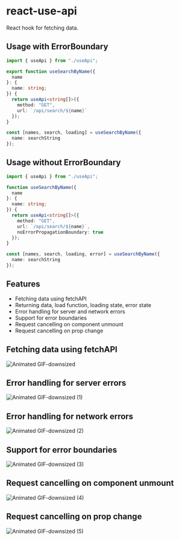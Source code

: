 # react-use-api

React hook for fetching data.

## Usage with ErrorBoundary
```typescript
import { useApi } from "./useApi";

export function useSearchByName({
  name
}: {
  name: string;
}) {
  return useApi<string[]>({
    method: "GET",
    url: `/api/search/${name}`
  });
}

const [names, search, loading] = useSearchByName({
  name: searchString
});
```

## Usage without ErrorBoundary
```typescript
import { useApi } from "./useApi";

function useSearchByName({
  name
}: {
  name: string;
}) {
  return useApi<string[]>({
    method: "GET",
    url: `/api/search/${name}`,
    noErrorPropagationBoundary: true
  });
}

const [names, search, loading, error] = useSearchByName({
  name: searchString
});
```

## Features
- Fetching data using fetchAPI
- Returning data, load function, loading state, error state
- Error handling for server and network errors
- Support for error boundaries
- Request cancelling on component unmount
- Request cancelling on prop change

## Fetching data using fetchAPI

![Animated GIF-downsized](https://user-images.githubusercontent.com/3163392/85226355-6f9b2300-b3d7-11ea-8ccf-0b2bb29bc0c5.gif)

## Error handling for server errors

![Animated GIF-downsized (1)](https://user-images.githubusercontent.com/3163392/85226365-7e81d580-b3d7-11ea-80cc-122f7996cbfa.gif)

## Error handling for network errors

![Animated GIF-downsized (2)](https://user-images.githubusercontent.com/3163392/85226383-8e011e80-b3d7-11ea-8d37-2fe2d102ba45.gif)

## Support for error boundaries

![Animated GIF-downsized (3)](https://user-images.githubusercontent.com/3163392/85226406-978a8680-b3d7-11ea-8c45-3f9e914162e9.gif)

## Request cancelling on component unmount

![Animated GIF-downsized (4)](https://user-images.githubusercontent.com/3163392/85226416-9fe2c180-b3d7-11ea-90a3-d0bedd47617c.gif)

## Request cancelling on prop change

![Animated GIF-downsized (5)](https://user-images.githubusercontent.com/3163392/85226424-ab35ed00-b3d7-11ea-92e1-ee0b41b3731b.gif)
